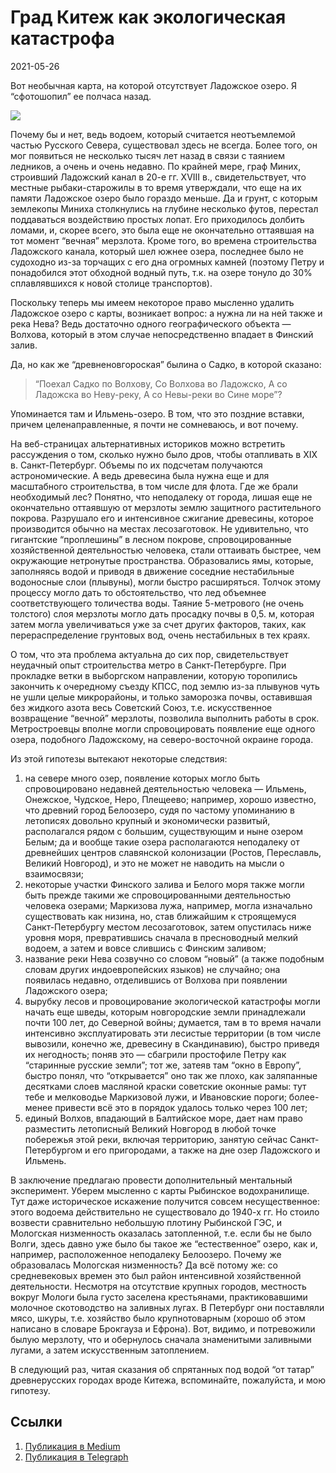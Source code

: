 # Град Китеж как экологическая катастрофа

<p class="text-end time-holder"><time>2021-05-26</time></p>

Вот необычная карта, на которой отсутствует Ладожское озеро. Я
“сфотошопил” ее полчаса назад.

![](content/img/6IUF8Z0vhGv6iXcZ.png)

Почему бы и нет, ведь водоем, который считается неотъемлемой частью
Русского Севера, существовал здесь не всегда. Более того, он мог
появиться не несколько тысяч лет назад в связи с таянием ледников, а
очень и очень недавно. По крайней мере, граф Миних, строивший Ладожский
канал в 20-е гг. XVIII в., свидетельствует, что местные
рыбаки-старожилы в то время утверждали, что еще на их памяти Ладожское
озеро было гораздо меньше. Да и грунт, с которым землекопы Миниха
столкнулись на глубине несколько футов, перестал поддаваться
воздействию простых лопат. Его приходилось долбить ломами, и, скорее
всего, это была еще не окончательно оттаявшая на тот момент “вечная”
мерзлота. Кроме того, во времена строительства Ладожского канала,
который шел южнее озера, последнее было не судоходно из-за торчащих с
его дна огромных камней (поэтому Петру и понадобился этот обходной
водный путь, т.к. на озере тонуло до 30% сплавлявшихся к новой столице
транспортов).

Поскольку теперь мы имеем некоторое право мысленно удалить Ладожское
озеро с карты, возникает вопрос: а нужна ли на ней также и река Нева?
Ведь достаточно одного географического объекта — Волхова, который в
этом случае непосредственно впадает в Финский залив.

Да, но как же “древненовгороская” былина о Садко, в которой сказано:

> “Поехал Садко по Волхову,
> Со Волхова во Ладожско,
> А со Ладожска во Неву-реку,
> А со Невы-реки во Сине море”?

Упоминается там и Ильмень-озеро. В том, что это поздние вставки, причем
целенаправленные, я почти не сомневаюсь, и вот почему.

На веб-страницах альтернативных историков можно встретить рассуждения о
том, сколько нужно было дров, чтобы отапливать в XIX в.
Санкт-Петербург. Объемы по их подсчетам получаются астрономические. А
ведь древесина была нужна еще и для масштабного строительства, в том
числе для флота. Где же брали необходимый лес? Понятно, что неподалеку
от города, лишая еще не окончательно оттаявшую от мерзлоты землю
защитного растительного покрова. Разрушало его и интенсивное сжигание
древесины, которое производится обычно на местах лесозаготовок. Не
удивительно, что гигантские “проплешины” в лесном покрове,
спровоцированные хозяйственной деятельностью человека, стали оттаивать
быстрее, чем окружающие нетронутые пространства. Образовались ямы,
которые, заполняясь водой и приводя в движение соседние нестабильные
водоносные слои (плывуны), могли быстро расширяться. Толчок этому
процессу могло дать то обстоятельство, что лед объемнее
соответствующего толичества воды. Таяние 5-метрового (не очень
толстого) слоя мерзлоты могло дать просадку почвы в 0,5. м, которая
затем могла увеличиваться уже за счет других факторов, таких, как
перераспределение грунтовых вод, очень нестабильных в тех краях.

О том, что эта проблема актуальна до сих пор, свидетельствует неудачный
опыт строительства метро в Санкт-Петербурге. При прокладке ветки в
выборгском направлении, которую торопились закончить к очередному
съезду КПСС, под землю из-за плывунов чуть не ушли целые микрорайоны, и
только заморозка почвы, оставившая без жидкого азота весь Советский
Союз, т.е. искусственное возвращение “вечной” мерзлоты, позволила
выполнить работы в срок. Метростроевцы вполне могли спровоцировать
появление еще одного озера, подобного Ладожскому, на северо-восточной
окраине города.

Из этой гипотезы вытекают некоторые следствия:

1. на севере много озер, появление которых могло быть спровоцировано
       недавней деятельностью человека — Ильмень, Онежское, Чудское, Неро,
       Плещеево; например, хорошо известно, что древний город Белоозеро,
       судя по частому упоминанию в летописях довольно крупный и
       экономически развитый, располагался рядом с большим, существующим и
       ныне озером Белым; да и вообще такие озера располагаются неподалеку
       от древнейших центров славянской колонизации (Ростов, Переславль,
       Великий Новгород), и это не может не наводить на мысли о
       взаимосвязи;
2. некоторые участки Финского залива и Белого моря также могли быть
       прежде такими же спровоцированными деятельностью человека озерами;
       Маркизова лужа, например, могла изначально существовать как низина,
       но, став ближайшим к строящемуся Санкт-Петербургу местом
       лесозаготовок, затем опустилась ниже уровня моря, превратившись
       сначала в пресноводный мелкий водоем, а затем и вовсе слившись с
       Финским заливом;
3. название реки Нева созвучно со словом “новый” (а также подобным
       словам других индоевропейских языков) не случайно; она появилась
       недавно, отделившись от Волхова при появлении Ладожского озера;
4. вырубку лесов и провоцирование экологической катастрофы могли
       начать еще шведы, которым новгородские земли принадлежали почти 100
       лет, до Северной войны; думается, там в то время начали интенсивно
       эксплуатировать эти лесистые территории (в том числе вывозили,
       конечно же, древесину в Скандинавию), быстро приведя их негодность;
       поняв это — сбагрили простофиле Петру как “старинные русские
       земли”; тот же, затеяв там “окно в Европу”, быстро понял, что
       “открывается” оно так же плохо, как заляпанные десятками слоев
       масляной краски советские оконные рамы: тут тебе и мелководье
       Маркизовой лужи, и Ивановские пороги; более-менее привести всё это
       в порядок удалось только через 100 лет;
5. единый Волхов, впадающий в Балтийское море, дает нам право
       разместить летописный Великий Новгород в любой точке побережья этой
       реки, включая территорию, занятую сейчас Санкт-Петербургом и его
       пригородами, а также на дне озер Ладожского и Ильмень.

В заключение предлагаю провести дополнительный ментальный эксперимент.
Уберем мысленно с карты Рыбинское водохранилище. Тут даже историческое
искажение получится совсем несущественное: этого водоема действительно
не существовало до 1940-х гг. Но стоило возвести сравнительно небольшую
плотину Рыбинской ГЭС, и Мологская низменность оказалась затопленной,
т.е. если бы не было Волги, здесь давно уже было бы такое же
“естественное” озеро, как и, например, расположенное неподалеку
Белоозеро. Почему же образовалась Мологская низменность? Да всё потому
же: со средневековых времен это был район интенсивной хозяйственной
деятельности. Несмотря на отсутствие крупных городов, местность вокруг
Мологи была густо заселена крестьянами, практиковавшими молочное
скотоводство на заливных лугах. В Петербург они поставляли мясо, шкуры,
т.е. хозяйство было крупнотоварным (хорошо об этом написано в словаре
Брокгауза и Ефрона). Вот, видимо, и потревожили былую мерзлоту, что и
обернулось сначала знаменитыми заливными лугами, а затем искусственным
затоплением.

В следующий раз, читая сказания об спрятанных под водой “от татар”
древнерусских городах вроде Китежа, вспоминайте, пожалуйста, и мою
гипотезу.

## Ссылки

1. [Публикация в Medium](https://yababay.medium.com/град-китеж-как-экологическая-катастрофа-c4acfc33005c)
1. [Публикация в Telegraph](https://telegra.ph/Grad-Kitezh-kak-ehkologicheskaya-katastrofa-05-26)